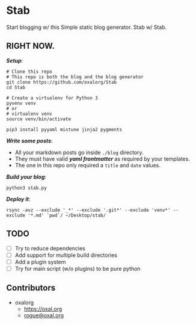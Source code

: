 # Stab

Start blogging w/ this Simple static blog generator.
Stab w/ Stab.

## RIGHT NOW.

***Setup***:

```
# Clone this repo
# This repo is both the blog and the blog generator
git clone https://github.com/oxalorg/Stab
cd Stab

# Create a virtualenv for Python 3
pyvenv venv
# or
# virtualenv venv
source venv/bin/activate

pip3 install pyyaml mistune jinja2 pygments
```

***Write some posts***:

* All your markdown posts go inside `./blog` directory.
* They must have valid ***yaml frontmatter*** as required
  by your templates.
* The one in this repo only required a `title` and `date`
  values.

***Build your blog***:

```
python3 stab.py
```

***Deploy it***:

```
rsync -avz --exclude '_*' --exclude '.git*' --exclude 'venv*' --exclude '*.md' `pwd`/ ~/Desktop/stab/
```

## TODO

* [ ] Try to reduce dependencies
* [ ] Add support for multiple build directories
* [ ] Add a plugin system
* [ ] Try for main script (w/o plugins) to be pure python

## Contributors

* oxalorg
    - https://oxal.org
    - rogue@oxal.org
